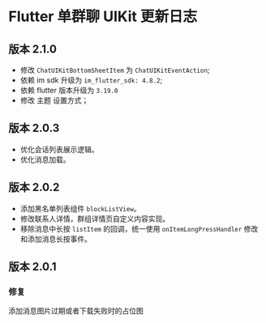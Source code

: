# Flutter 单群聊 UIKit 更新日志

## 版本 2.1.0

- 修改 `ChatUIKitBottomSheetItem` 为 `ChatUIKitEventAction`;
- 依赖 im sdk 升级为 `im_flutter_sdk: 4.8.2`;
- 依赖 flutter 版本升级为 `3.19.0`
- 修改 主题 设置方式；

## 版本 2.0.3

- 优化会话列表展示逻辑。
- 优化消息加载。

## 版本 2.0.2

- 添加黑名单列表组件 `blockListView`。
- 修改联系人详情，群组详情页自定义内容实现。
- 移除消息中长按 `listItem` 的回调，统一使用 `onItemLongPressHandler` 修改和添加消息长按事件。

## 版本 2.0.1

### 修复

添加消息图片过期或者下载失败时的占位图